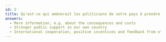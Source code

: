 ```yaml
---
id: 2
title: Qu'est-ce qui amènerait les politiciens de votre pays à prendre une position plus ferme contre la violence à l'égard des femmes?
answers:
  - More information, e.g. about the consequences and costs
  - Stronger public support in our own country
  - International cooperation, positive incentives and feedback from other countries
---
```

